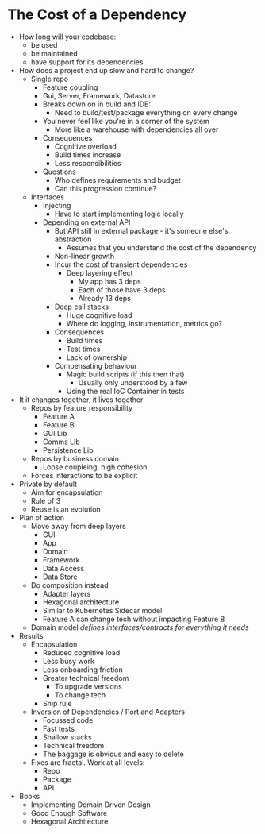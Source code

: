 # The Cost of a Dependency

* How long will your codebase:
    * be used
    * be maintained
    * have support for its dependencies
* How does a project end up slow and hard to change?
    * Single repo
        * Feature coupling
        * Gui, Server, Framework, Datastore
        * Breaks down on in build and IDE:
            * Need to build/test/package everything on every change
        * You never feel like you're in a corner of the system
            * More like a warehouse with dependencies all over
        * Consequences
            * Cognitive overload
            * Build times increase
            * Less responsibilities
        * Questions
            * Who defines requirements and budget
            * Can this progression continue?
    * Interfaces
        * Injecting
            * Have to start implementing logic locally
        * Depending on external API
            * But API still in external package - it's someone else's abstraction
                * Assumes that you understand the cost of the dependency
            * Non-linear growth
            * Incur the cost of transient dependencies
                * Deep layering effect
                    * My app has 3 deps
                    * Each of those have 3 deps
                    * Already 13 deps
            * Deep call stacks
                * Huge cognitive load
                * Where do logging, instrumentation, metrics go?
            * Consequences
                * Build times
                * Test times
                * Lack of ownership
            * Compensating behaviour
                * Magic build scripts (if this then that)
                    * Usually only understood by a few
                * Using the real IoC Container in tests
* It it changes together, it lives together
    * Repos by feature responsibility
        * Feature A
        * Feature B
        * GUI Lib
        * Comms Lib
        * Persistence Lib
    * Repos by business domain
        * Loose coupleing, high cohesion
    * Forces interactions to be explicit
* Private by default
    * Aim for encapsulation
    * Rule of 3
    * Reuse is an evolution
* Plan of action
    * Move away from deep layers
        * GUI
        * App
        * Domain
        * Framework
        * Data Access
        * Data Store
    * Do composition instead
        * Adapter layers
        * Hexagonal architecture
        * Similar to Kubernetes Sidecar model
        * Feature A can change tech without impacting Feature B
    * Domain model *defines interfaces/contracts for everything it needs*
* Results
    * Encapsulation
        * Reduced cognitive load
        * Less busy work
        * Less onboarding friction
        * Greater technical freedom
            * To upgrade versions
            * To change tech
        * Snip rule
    * Inversion of Dependencies / Port and Adapters
        * Focussed code
        * Fast tests
        * Shallow stacks
        * Technical freedom
        * The baggage is obvious and easy to delete
    * Fixes are fractal. Work at all levels:
        * Repo
        * Package
        * API
* Books
    * Implementing Domain Driven Design
    * Good Enough Software
    * Hexagonal Architecture
